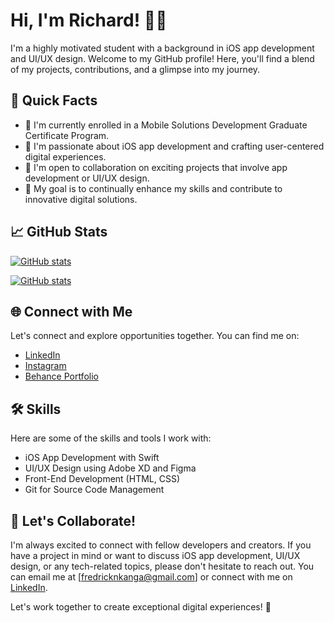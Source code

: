 
<!-- Replace with Your Name -->
# Hi, I'm Richard! 👋🏾

I'm a highly motivated student with a background in iOS app development and UI/UX design. Welcome to my GitHub profile! Here, you'll find a blend of my projects, contributions, and a glimpse into my journey.

## 🚀 Quick Facts

- 🔭 I'm currently enrolled in a Mobile Solutions Development Graduate Certificate Program.
- 🌱 I'm passionate about iOS app development and crafting user-centered digital experiences.
- 🤝 I'm open to collaboration on exciting projects that involve app development or UI/UX design.
- 🎯 My goal is to continually enhance my skills and contribute to innovative digital solutions.

## 📈 GitHub Stats

[![GitHub stats](https://github-readme-stats.vercel.app/api?username=richardnkanga&show_icons=true&theme=dark)](https://github.com/richardnkanga)

[![GitHub stats](https://github-readme-streak-stats.herokuapp.com/?user=richardnkanga&)](https://github.com/richardnkanga)




## 🌐 Connect with Me

Let's connect and explore opportunities together. You can find me on:

- [LinkedIn](https://www.linkedin.com/in/nkanga-richard)
- [Instagram](https://instagram.com/nkanga_coded_it)
- [Behance Portfolio](https://www.behance.net/richardnkanga)



## 🛠️ Skills

Here are some of the skills and tools I work with:

- iOS App Development with Swift
- UI/UX Design using Adobe XD and Figma
- Front-End Development (HTML, CSS)
- Git for Source Code Management

<!--
## 📚 Featured Projects

Here are a few of my favorite projects:

1. [Project 1](link-to-project-1): Description.
2. [Project 2](link-to-project-2): Description.
3. [Project 3](link-to-project-3): Description.
-->

## 💌 Let's Collaborate!

I'm always excited to connect with fellow developers and creators. If you have a project in mind or want to discuss iOS app development, UI/UX design, or any tech-related topics, please don't hesitate to reach out. You can email me at [fredricknkanga@gmail.com] or connect with me on [LinkedIn](https://www.linkedin.com/in/nkanga-richard).

Let's work together to create exceptional digital experiences! 🚀


